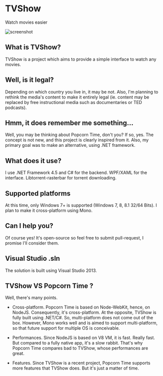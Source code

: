 # TVShow
Watch movies easier

![screenshot](https://cloud.githubusercontent.com/assets/8962802/7101211/1a3746ae-e04d-11e4-8ed7-b2d0bd5bc221.jpg)

## What is TVShow?
TVShow is a project which aims to provide a simple interface to watch any movies.

## Well, is it legal?
Depending on which country you live in, it may be not. Also, I'm planning to rethink the media's content to make it entirely legal (ie. content may be replaced by free instructional media such as documentaries or TED podcasts).

## Hmm, it does remember me something...
Well, you may be thinking about Popcorn Time, don't you? If so, yes. The concept is not new, and this project is clearly inspired from it. Also, my primary goal was to make an alternative, using .NET framework.

## What does it use?
I use .NET Framework 4.5 and C# for the backend. WPF/XAML for the interface. Libtorrent-rasterbar for torrent downloading.

## Supported platforms
At this time, only Windows 7+ is supported (Windows 7, 8, 8.1 32/64 Bits). I plan to make it cross-platform using Mono.

## Can I help you?
Of course yes! It's open-source so feel free to submit pull-request, I promise I'll consider them.

## Visual Studio .sln
The solution is built using Visual Studio 2013.

## TVShow VS Popcorn Time ?
Well, there's many points.

* Cross-platform. Popcorn Time is based on Node-WebKit, hence, on NodeJS. Consequently, it's cross-platform. At the opposite, TVShow is fully built using .NET/C#. So, multi-platform does not come out of the box. However, Mono works well and is aimed to support multi-platform, so that future support for multiple OS is conceivable.

* Performances. Since NodeJS is based on V8 VM, it is fast. Really fast. But compared to a fully native app, it's a slow rabbit. That's why Popcorn Time compares bad to TVShow, whose performances are great.

* Features. Since TVShow is a recent project, Popcorn Time supports more features that TVShow does. But it's just a matter of time.

